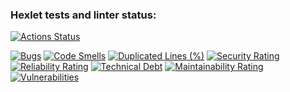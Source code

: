 ### Hexlet tests and linter status:
[![Actions Status](https://github.com/Dmitriy1452/frontend-project-44/actions/workflows/hexlet-check.yml/badge.svg)](https://github.com/Dmitriy1452/frontend-project-44/actions)

[![Bugs](https://sonarcloud.io/api/project_badges/measure?project=Dmitriy1452_frontend-project-44&metric=bugs)](https://sonarcloud.io/summary/new_code?id=Dmitriy1452_frontend-project-44)
[![Code Smells](https://sonarcloud.io/api/project_badges/measure?project=Dmitriy1452_frontend-project-44&metric=code_smells)](https://sonarcloud.io/summary/new_code?id=Dmitriy1452_frontend-project-44)
[![Duplicated Lines (%)](https://sonarcloud.io/api/project_badges/measure?project=Dmitriy1452_frontend-project-44&metric=duplicated_lines_density)](https://sonarcloud.io/summary/new_code?id=Dmitriy1452_frontend-project-44)
[![Security Rating](https://sonarcloud.io/api/project_badges/measure?project=Dmitriy1452_frontend-project-44&metric=security_rating)](https://sonarcloud.io/summary/new_code?id=Dmitriy1452_frontend-project-44)
[![Reliability Rating](https://sonarcloud.io/api/project_badges/measure?project=Dmitriy1452_frontend-project-44&metric=reliability_rating)](https://sonarcloud.io/summary/new_code?id=Dmitriy1452_frontend-project-44)
[![Technical Debt](https://sonarcloud.io/api/project_badges/measure?project=Dmitriy1452_frontend-project-44&metric=sqale_index)](https://sonarcloud.io/summary/new_code?id=Dmitriy1452_frontend-project-44)
[![Maintainability Rating](https://sonarcloud.io/api/project_badges/measure?project=Dmitriy1452_frontend-project-44&metric=sqale_rating)](https://sonarcloud.io/summary/new_code?id=Dmitriy1452_frontend-project-44)
[![Vulnerabilities](https://sonarcloud.io/api/project_badges/measure?project=Dmitriy1452_frontend-project-44&metric=vulnerabilities)](https://sonarcloud.io/summary/new_code?id=Dmitriy1452_frontend-project-44)
